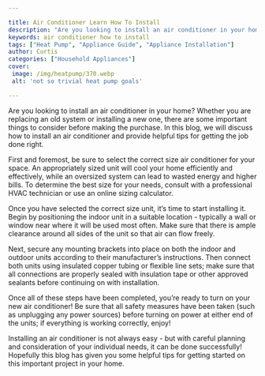 ```yaml
---

title: Air Conditioner Learn How To Install
description: "Are you looking to install an air conditioner in your home? Whether you are replacing an old system or installing a new one, there...scroll on and keep learning"
keywords: air conditioner how to install
tags: ["Heat Pump", "Appliance Guide", "Appliance Installation"]
author: Curtis
categories: ["Household Appliances"]
cover: 
 image: /img/heatpump/370.webp
 alt: 'not so trivial heat pump goals'

---
```


Are you looking to install an air conditioner in your home? Whether you are replacing an old system or installing a new one, there are some important things to consider before making the purchase. In this blog, we will discuss how to install an air conditioner and provide helpful tips for getting the job done right.

First and foremost, be sure to select the correct size air conditioner for your space. An appropriately sized unit will cool your home efficiently and effectively, while an oversized system can lead to wasted energy and higher bills. To determine the best size for your needs, consult with a professional HVAC technician or use an online sizing calculator. 

Once you have selected the correct size unit, it’s time to start installing it. Begin by positioning the indoor unit in a suitable location - typically a wall or window near where it will be used most often. Make sure that there is ample clearance around all sides of the unit so that air can flow freely. 

Next, secure any mounting brackets into place on both the indoor and outdoor units according to their manufacturer’s instructions. Then connect both units using insulated copper tubing or flexible line sets; make sure that all connections are properly sealed with insulation tape or other approved sealants before continuing on with installation. 

Once all of these steps have been completed, you’re ready to turn on your new air conditioner! Be sure that all safety measures have been taken (such as unplugging any power sources) before turning on power at either end of the units; if everything is working correctly, enjoy! 

Installing an air conditioner is not always easy - but with careful planning and consideration of your individual needs, it can be done successfully! Hopefully this blog has given you some helpful tips for getting started on this important project in your home.
